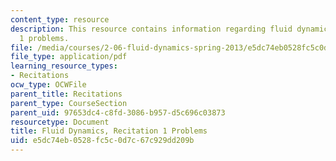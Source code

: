 ```yaml
---
content_type: resource
description: This resource contains information regarding fluid dynamics, recitation
  1 problems.
file: /media/courses/2-06-fluid-dynamics-spring-2013/e5dc74eb0528fc5c0d7c67c929dd209b_MIT2_06S14_rec1prob.pdf
file_type: application/pdf
learning_resource_types:
- Recitations
ocw_type: OCWFile
parent_title: Recitations
parent_type: CourseSection
parent_uid: 97653dc4-c8fd-3086-b957-d5c696c03873
resourcetype: Document
title: Fluid Dynamics, Recitation 1 Problems
uid: e5dc74eb-0528-fc5c-0d7c-67c929dd209b
---
```


